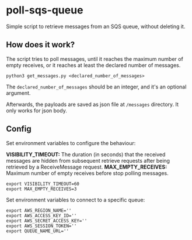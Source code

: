 # poll-sqs-queue

Simple script to retrieve messages from an SQS queue, without deleting it.

## How does it work?

The script tries to poll messages, until it reaches the maximum number of empty receives, or it reaches at least the declared number of messages.

```
python3 get_messages.py <declared_number_of_messages>
```

The `declared_number_of_messages` should be an integer, and it's an optional argument.

Afterwards, the payloads are saved as json file at `/messages` directory.
It only works for json body.

## Config

Set environment variables to configure the behaviour:

**VISIBILITY_TIMEOUT:** The duration (in seconds) that the received messages are hidden from subsequent retrieve requests after being retrieved by a ReceiveMessage request.
**MAX_EMPTY_RECEIVES:** Maximum number of empty receives before stop polling messages.

```
export VISIBILITY_TIMEOUT=60
export MAX_EMPTY_RECEIVES=3
```

Set environment variables to connect to a specific queue:

```
export AWS_REGION_NAME=''
export AWS_ACCESS_KEY_ID=''
export AWS_SECRET_ACCESS_KEY=''
export AWS_SESSION_TOKEN=''
export QUEUE_NAME_URL=''
```